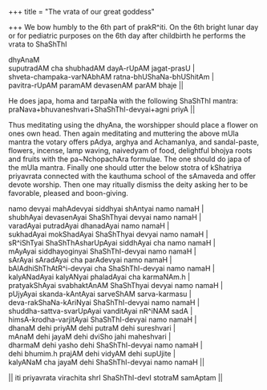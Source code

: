 +++
title = "The vrata of our great goddess"

+++
We bow humbly to the 6th part of prakR^iti. On the 6th bright lunar day
or for pediatric purposes on the 6th day after childbirth he performs
the vrata to ShaShThI

dhyAnaM  
suputradAM cha shubhadAM dayA-rUpAM jagat-prasU |  
shveta-champaka-varNAbhAM ratna-bhUShaNa-bhUShitAm |  
pavitra-rUpAM paramAM devasenAM parAM bhaje ||

He does japa, homa and tarpaNa with the following ShaShThI mantra:  
praNava+bhuvaneshvari+ShaShThI-devyai+agni priyA ||

Thus meditating using the dhyAna, the worshipper should place a flower
on ones own head. Then again meditating and muttering the above mUla
mantra the votary offers pAdya, arghya and AchamanIya, and sandal-paste,
flowers, incense, lamp waving, naivedyam of food, delightful bhojya
roots and fruits with the pa\~NchopachAra formulae. The one should do
japa of the mUla mantra. Finally one should utter the below stotra of
kShatriya priyavrata connected with the kauthuma school of the sAmaveda
and offer devote worship. Then one may ritually dismiss the deity asking
her to be favorable, pleased and boon-giving.

namo devyai mahAdevyai siddhyai shAntyai namo namaH |  
shubhAyai devasenAyai ShaShThyai devyai namo namaH |  
varadAyai putradAyai dhanadAyai namo namaH |  
sukhadAyai mokShadAyai ShaShThyai devyai namo namaH |  
sR^iShTyai ShaShThAsharUpAyai siddhAyai cha namo namaH |  
mAyAyai siddhayoginyai ShaShThI-devyai namo namaH |  
sArAyai sAradAyai cha parAdevyai namo namaH |  
bAlAdhiShThAtR^i-devyai cha ShaShThI-devyai namo namaH |  
kalyANadAyai kalyANyai phaladAyai cha karmaNAm.h |  
pratyakShAyai svabhaktAnAM ShaShThyai devyai namo namaH |  
pUjyAyai skanda-kAntAyai sarveShAM sarva-karmasu |  
deva-rakShaNa-kAriNyai ShaShThI-devyai namo namaH |  
shuddha-sattva-svarUpAyai vanditAyai nR^iNAM sadA |  
himsA-krodha-varjitAyai ShaShThI-devyai namo namaH |  
dhanaM dehi priyAM dehi putraM dehi sureshvari |  
mAnaM dehi jayaM dehi dviSho jahi maheshvari |  
dharmaM dehi yasho dehi ShaShThI-devyai namo namaH |  
dehi bhumim.h prajAM dehi vidyAM dehi supUjite |  
kalyANaM cha jayaM dehi ShaShThI-devyai namo namaH ||

|| iti priyavrata virachita shrI ShaShThI-devI stotraM samAptam ||`  `
